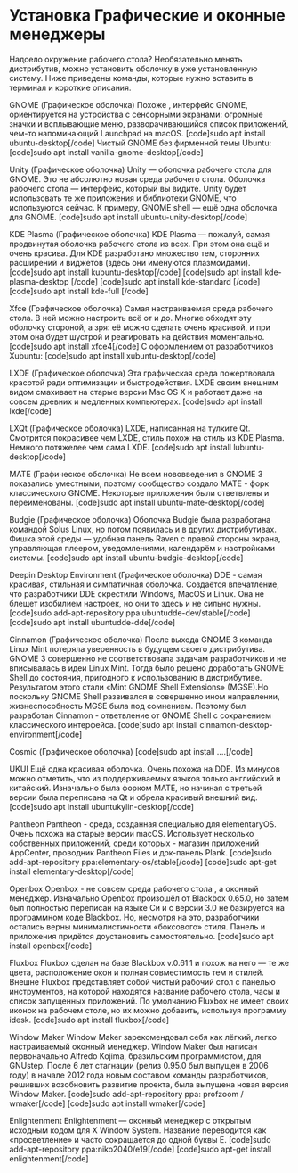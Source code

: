 # Установка Графические и оконные менеджеры

Надоело окружение рабочего стола? Необязательно менять дистрибутив, можно установить оболочку в уже установленную систему. Ниже приведены команды, которые нужно вставить в терминал и короткие описания.

GNOME (Графическое оболочка) Похоже , интерфейс GNOME, ориентируется на устройства с сенсорными экранами: огромные значки и всплывающие меню, разворачивающийся список приложений, чем-то напоминающий Launchpad на macOS. \[code]sudo apt install ubuntu-desktop\[/code] Чистый GNOME без фирменной темы Ubuntu: \[code]sudo apt install vanilla-gnome-desktop\[/code]

Unity (Графическое оболочка) Unity — оболочка рабочего стола для GNOME. Это не абсолютно новая среда рабочего стола. Оболочка рабочего стола — интерфейс, который вы видите. Unity будет использовать те же приложения и библиотеки GNOME, что используются сейчас. К примеру, GNOME shell — ещё одна оболочка для GNOME. \[code]sudo apt install ubuntu-unity-desktop\[/code]

KDE Plasma (Графическое оболочка) KDE Plasma — пожалуй, самая продвинутая оболочка рабочего стола из всех. При этом она ещё и очень красива. Для KDE разработано множество тем, сторонних расширений и виджетов (здесь они именуются плазмоидами). \[code]sudo apt install kubuntu-desktop\[/code] \[code]sudo apt install kde-plasma-desktop \[/code] \[code]sudo apt install kde-standard \[/code] \[code]sudo apt install kde-full \[/code]

Xfce (Графическое оболочка) Самая настраиваемая среда рабочего стола. В ней можно настроить всё от и до. Многие обходят эту оболочку стороной, а зря: её можно сделать очень красивой, и при этом она будет шустрой и реагировать на действия моментально. \[code]sudo apt install xfce4\[/code] С оформлением от разработчиков Xubuntu: \[code]sudo apt install xubuntu-desktop\[/code]

LXDE (Графическое оболочка) Эта графическая среда пожертвовала красотой ради оптимизации и быстродействия. LXDE своим внешним видом смахивает на старые версии Mac OS X и работает даже на совсем древних и медленных компьютерах. \[code]sudo apt install lxde\[/code]

LXQt (Графическое оболочка) LXDE, написанная на тулките Qt. Смотрится покрасивее чем LXDE, стиль похож на стиль из KDE Plasma. Немного потяжелее чем сама LXDE. \[code]sudo apt install lubuntu-desktop\[/code]

MATE (Графическое оболочка) Не всем нововведения в GNOME 3 показались уместными, поэтому сообщество создало MATE - форк классического GNOME. Некоторые приложения были ответвлены и переименованы. \[code]sudo apt install ubuntu-mate-desktop\[/code]

Budgie (Графическое оболочка) Оболочка Budgie была разработана командой Solus Linux, но потом появилась и в других дистрибутивах. Фишка этой среды — удобная панель Raven с правой стороны экрана, управляющая плеером, уведомлениями, календарём и настройками системы. \[code]sudo apt install ubuntu-budgie-desktop\[/code]

Deepin Desktop Environment (Графическое оболочка) DDE - самая красивая, стильная и симпатичная оболочка. Создаётся впечатление, что разработчики DDE скрестили Windows, MacOS и Linux. Она не блещет изобилием настроек, но они то здесь и не сильно нужны. \[code]sudo add-apt-repository ppa:ubuntudde-dev/stable\[/code] \[code]sudo apt install ubuntudde-dde\[/code]

Cinnamon (Графическое оболочка) После выхода GNOME 3 команда Linux Mint потеряла уверенность в будущем своего дистрибутива. GNOME 3 совершенно не соответствовала задачам разработчиков и не вписывалась в идеи Linux Mint. Тогда было решено доработать GNOME Shell до состояния, пригодного к использованию в дистрибутиве. Результатом этого стали «Mint GNOME Shell Extensions» (MGSE).Но поскольку GNOME Shell развивался в совершенно ином направлении, жизнеспособность MGSE была под сомнением. Поэтому был разработан Cinnamon - ответвление от GNOME Shell с сохранением классического интерфейса. \[code]sudo apt install cinnamon-desktop-environment\[/code]

Cosmic (Графическое оболочка) \[code]sudo apt install ....\[/code]

UKUI Ещё одна красивая оболочка. Очень похожа на DDE. Из минусов можно отметить, что из поддерживаемых языков только английский и китайский. Изначально была форком MATE, но начиная с третьей версии была переписана на Qt и обрела красивый внешний вид. \[code]sudo apt install ubuntukylin-desktop\[/code]

Pantheon Pantheon - среда, созданная специально для elementaryOS. Очень похожа на старые версии macOS. Использует несколько собственных приложений, среди которых - магазин приложений AppCenter, проводник Pantheon Files и док-панель Plank. \[code]sudo add-apt-repository ppa:elementary-os/stable\[/code] \[code]sudo apt-get install elementary-desktop\[/code]

Openbox Openbox - не совсем среда рабочего стола , а оконный менеджер. Изначально Openbox произошёл от Blackbox 0.65.0, но затем был полностью переписан на языке Си и с версии 3.0 не базируется на программном коде Blackbox. Но, несмотря на это, разработчики остались верны минималистичности «боксового» стиля. Панель и приложения придётся доустановить самостоятельно. \[code]sudo apt install openbox\[/code]

Fluxbox Fluxbox сделан на базе Blackbox v.0.61.1 и похож на него — те же цвета, расположение окон и полная совместимость тем и стилей. Внешне Fluxbox представляет собой чистый рабочий стол с панелью инструментов, на которой находятся название рабочего стола, часы и список запущенных приложений. По умолчанию Fluxbox не имеет своих иконок на рабочем столе, но их можно добавить, используя программу idesk. \[code]sudo apt install fluxbox\[/code]

Window Maker Window Maker зарекомендовал себя как лёгкий, легко настраиваемый оконный менеджер. Window Maker был написан первоначально Alfredo Kojima, бразильским программистом, для GNUstep. После 6 лет стагнации (релиз 0.95.0 был выпущен в 2006 году) в начале 2012 года новым составом команды разработчиков, решивших возобновить развитие проекта, была выпущена новая версия Window Maker. \[code]sudo add-apt-repository ppa: profzoom / wmaker\[/code] \[code]sudo apt install wmaker\[/code]

Enlightenment Enlightenment — оконный менеджер с открытым исходным кодом для X Window System. Название переводится как «просветление» и часто сокращается до одной буквы E. \[code]sudo add-apt-repository ppa:niko2040/e19\[/code] \[code]sudo apt-get install enlightenment\[/code]

